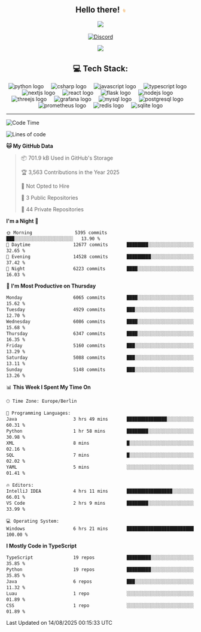 <div align="center">
  
  ## <strong>Hello there! <img src="https://raw.githubusercontent.com/ginny100/ginny100/main/assets/waving-hand.webp" width="2%"></strong><br/>
  <p align="center">
    <a><img src="https://readme-typing-svg.herokuapp.com?color=3DF7E2&size=25&center=true&lines=hi;full+stack+developer;cops.bio+owner;"></a>
  </p>
  
</div>

<div align="center">
  <a href="https://discord.gg/mullencord">
    <img src="https://discord.c99.nl/widget/theme-1/727599616043909190.png" alt="Discord" />
  </a>
    <p align="center">  
      <img src="https://komarev.com/ghpvc/?username=Hunter-Matata">
    </p>
</div>

## <div align="center">💻 Tech Stack:</div>
<div align="center">
  <img src="https://cdn.jsdelivr.net/gh/devicons/devicon/icons/python/python-original.svg" height="40" alt="python logo"  />
  <img width="12" />
  <img src="https://cdn.jsdelivr.net/gh/devicons/devicon/icons/csharp/csharp-original.svg" height="40" alt="csharp logo"  />
  <img width="12" />
  <img src="https://cdn.jsdelivr.net/gh/devicons/devicon/icons/javascript/javascript-original.svg" height="40" alt="javascript logo"  />
  <img width="12" />
  <img src="https://cdn.jsdelivr.net/gh/devicons/devicon/icons/typescript/typescript-original.svg" height="40" alt="typescript logo"  />
  <img width="12" />
  <img src="https://cdn.jsdelivr.net/gh/devicons/devicon/icons/nextjs/nextjs-original.svg" height="40" alt="nextjs logo"  />
  <img width="12" />
  <img src="https://cdn.jsdelivr.net/gh/devicons/devicon/icons/react/react-original.svg" height="40" alt="react logo"  />
  <img width="12" />
  <img src="https://cdn.jsdelivr.net/gh/devicons/devicon/icons/flask/flask-original.svg" height="40" alt="flask logo"  />
  <img width="12" />
  <img src="https://cdn.jsdelivr.net/gh/devicons/devicon/icons/nodejs/nodejs-original.svg" height="40" alt="nodejs logo"  />
  <img width="12" />
  <img src="https://cdn.jsdelivr.net/gh/devicons/devicon/icons/threejs/threejs-original.svg" height="40" alt="threejs logo"  />
  <img width="12" />
  <img src="https://cdn.jsdelivr.net/gh/devicons/devicon/icons/grafana/grafana-original.svg" height="40" alt="grafana logo"  />
  <img width="12" />
  <img src="https://cdn.jsdelivr.net/gh/devicons/devicon/icons/mysql/mysql-original.svg" height="40" alt="mysql logo"  />
  <img width="12" />
  <img src="https://cdn.jsdelivr.net/gh/devicons/devicon/icons/postgresql/postgresql-original.svg" height="40" alt="postgresql logo"  />
  <img width="12" />
  <img src="https://cdn.jsdelivr.net/gh/devicons/devicon/icons/prometheus/prometheus-original.svg" height="40" alt="prometheus logo"  />
  <img width="12" />
  <img src="https://cdn.jsdelivr.net/gh/devicons/devicon/icons/redis/redis-original.svg" height="40" alt="redis logo"  />
  <img width="12" />
  <img src="https://cdn.jsdelivr.net/gh/devicons/devicon/icons/sqlite/sqlite-original.svg" height="40" alt="sqlite logo"  />
</div>

---
<!--START_SECTION:waka-->
![Code Time](http://img.shields.io/badge/Code%20Time-1%2C329%20hrs%2012%20mins-blue)

![Lines of code](https://img.shields.io/badge/From%20Hello%20World%20I%27ve%20Written-2.9%20million%20lines%20of%20code-blue)

**🐱 My GitHub Data** 

> 📦 701.9 kB Used in GitHub's Storage 
 > 
> 🏆 3,563 Contributions in the Year 2025
 > 
> 🚫 Not Opted to Hire
 > 
> 📜 3 Public Repositories 
 > 
> 🔑 44 Private Repositories 
 > 
**I'm a Night 🦉** 

```text
🌞 Morning                5395 commits        ███░░░░░░░░░░░░░░░░░░░░░░   13.90 % 
🌆 Daytime                12677 commits       ████████░░░░░░░░░░░░░░░░░   32.65 % 
🌃 Evening                14528 commits       █████████░░░░░░░░░░░░░░░░   37.42 % 
🌙 Night                  6223 commits        ████░░░░░░░░░░░░░░░░░░░░░   16.03 % 
```
📅 **I'm Most Productive on Thursday** 

```text
Monday                   6065 commits        ████░░░░░░░░░░░░░░░░░░░░░   15.62 % 
Tuesday                  4929 commits        ███░░░░░░░░░░░░░░░░░░░░░░   12.70 % 
Wednesday                6086 commits        ████░░░░░░░░░░░░░░░░░░░░░   15.68 % 
Thursday                 6347 commits        ████░░░░░░░░░░░░░░░░░░░░░   16.35 % 
Friday                   5160 commits        ███░░░░░░░░░░░░░░░░░░░░░░   13.29 % 
Saturday                 5088 commits        ███░░░░░░░░░░░░░░░░░░░░░░   13.11 % 
Sunday                   5148 commits        ███░░░░░░░░░░░░░░░░░░░░░░   13.26 % 
```


📊 **This Week I Spent My Time On** 

```text
🕑︎ Time Zone: Europe/Berlin

💬 Programming Languages: 
Java                     3 hrs 49 mins       ███████████████░░░░░░░░░░   60.31 % 
Python                   1 hr 58 mins        ████████░░░░░░░░░░░░░░░░░   30.98 % 
XML                      8 mins              █░░░░░░░░░░░░░░░░░░░░░░░░   02.16 % 
SQL                      7 mins              █░░░░░░░░░░░░░░░░░░░░░░░░   02.02 % 
YAML                     5 mins              ░░░░░░░░░░░░░░░░░░░░░░░░░   01.41 % 

🔥 Editors: 
IntelliJ IDEA            4 hrs 11 mins       █████████████████░░░░░░░░   66.01 % 
VS Code                  2 hrs 9 mins        ████████░░░░░░░░░░░░░░░░░   33.99 % 

💻 Operating System: 
Windows                  6 hrs 21 mins       █████████████████████████   100.00 % 
```

**I Mostly Code in TypeScript** 

```text
TypeScript               19 repos            █████████░░░░░░░░░░░░░░░░   35.85 % 
Python                   19 repos            █████████░░░░░░░░░░░░░░░░   35.85 % 
Java                     6 repos             ███░░░░░░░░░░░░░░░░░░░░░░   11.32 % 
Luau                     1 repo              ░░░░░░░░░░░░░░░░░░░░░░░░░   01.89 % 
CSS                      1 repo              ░░░░░░░░░░░░░░░░░░░░░░░░░   01.89 % 
```




 Last Updated on 14/08/2025 00:15:33 UTC
<!--END_SECTION:waka-->
